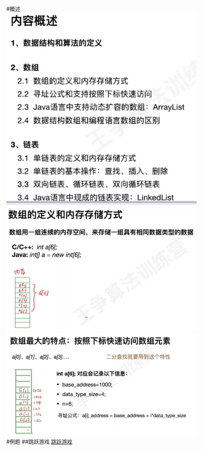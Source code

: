 #概述
![](.z_01_算法_类别_数组_images/3cce0f74.png)
![](.z_01_算法_类别_数组_images/a9146746.png)
![](.z_01_算法_类别_数组_images/f582a587.png)
#例题
##跳跃游戏
[跳跃游戏](https://leetcode-cn.com/problems/jump-game/)
##

